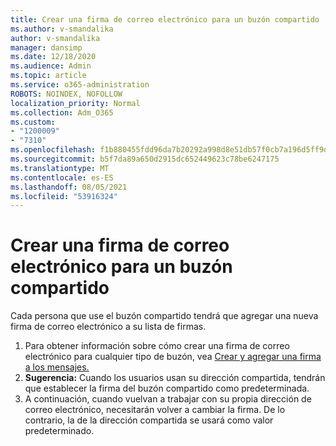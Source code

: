 ```yaml
---
title: Crear una firma de correo electrónico para un buzón compartido
ms.author: v-smandalika
author: v-smandalika
manager: dansimp
ms.date: 12/18/2020
ms.audience: Admin
ms.topic: article
ms.service: o365-administration
ROBOTS: NOINDEX, NOFOLLOW
localization_priority: Normal
ms.collection: Adm_O365
ms.custom:
- "1200009"
- "7310"
ms.openlocfilehash: f1b880455fdd96da7b20292a998d8e51db57f0cb7a196d5ff9dcb5ad2e484e25
ms.sourcegitcommit: b5f7da89a650d2915dc652449623c78be6247175
ms.translationtype: MT
ms.contentlocale: es-ES
ms.lasthandoff: 08/05/2021
ms.locfileid: "53916324"
---
```

# <a name="create-an-email-signature-for-a-shared-mailbox"></a>Crear una firma de correo electrónico para un buzón compartido

Cada persona que use el buzón compartido tendrá que agregar una nueva firma de correo electrónico a su lista de firmas.

1. Para obtener información sobre cómo crear una firma de correo electrónico para cualquier tipo de buzón, vea [Crear y agregar una firma a los mensajes.](https://support.office.com/article/8ee5d4f4-68fd-464a-a1c1-0e1c80bb27f2)
2. **Sugerencia:** Cuando los usuarios usan su dirección compartida, tendrán que establecer la firma del buzón compartido como predeterminada.
3. A continuación, cuando vuelvan a trabajar con su propia dirección de correo electrónico, necesitarán volver a cambiar la firma. De lo contrario, la de la dirección compartida se usará como valor predeterminado.